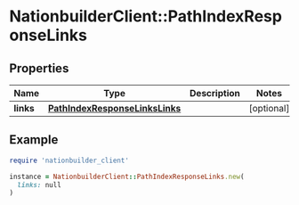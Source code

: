 # NationbuilderClient::PathIndexResponseLinks

## Properties

| Name | Type | Description | Notes |
| ---- | ---- | ----------- | ----- |
| **links** | [**PathIndexResponseLinksLinks**](PathIndexResponseLinksLinks.md) |  | [optional] |

## Example

```ruby
require 'nationbuilder_client'

instance = NationbuilderClient::PathIndexResponseLinks.new(
  links: null
)
```

